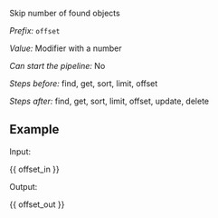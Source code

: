 Skip number of found objects

*Prefix:* `offset`

*Value:* Modifier with a number

*Can start the pipeline:* No

*Steps before:* find, get, sort, limit, offset

*Steps after:* find, get, sort, limit, offset, update, delete

## Example

Input:

{{ offset_in }}

Output:

{{ offset_out }}